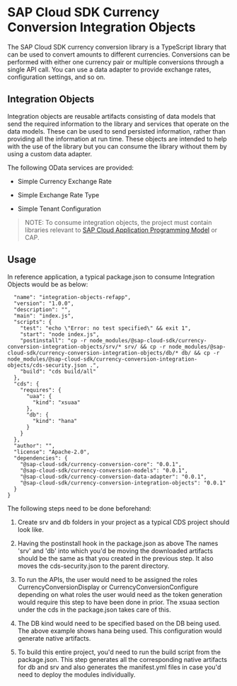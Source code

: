 # SAP Cloud SDK Currency Conversion Integration Objects

The SAP Cloud SDK currency conversion library is a TypeScript library that can be used to convert amounts to different currencies. Conversions can be performed with either one currency pair or multiple conversions through a single API call. You can use a data adapter to provide exchange rates, configuration settings, and so on.

## Integration Objects

Integration objects are reusable artifacts consisting of data models that send the required information to the library and services that operate on the data models. These can be used to send persisted information, rather than providing all the information at run time. These objects are intended to help with the use of the library but you can consume the library without them by using a custom data adapter.

The following OData services are provided:

* Simple Currency Exchange Rate

* Simple Exchange Rate Type

* Simple Tenant Configuration

> NOTE:
To consume integration objects, the project must contain libraries relevant to [SAP Cloud Application Programming Model](https://cap.cloud.sap/docs/) or CAP.

## Usage

In reference application, a typical package.json to consume Integration Objects would be as below:
``` {
  "name": "integration-objects-refapp",
  "version": "1.0.0",
  "description": "",
  "main": "index.js",
  "scripts": {
    "test": "echo \"Error: no test specified\" && exit 1",
    "start": "node index.js",
    "postinstall": "cp -r node_modules/@sap-cloud-sdk/currency-conversion-integration-objects/srv/* srv/ && cp -r node_modules/@sap-cloud-sdk/currency-conversion-integration-objects/db/* db/ && cp -r node_modules/@sap-cloud-sdk/currency-conversion-integration-objects/cds-security.json .",
    "build": "cds build/all"
  },
  "cds": {
    "requires": {
      "uaa": {
        "kind": "xsuaa"
      },
      "db": {
        "kind": "hana"
      }
    }
  },
  "author": "",
  "license": "Apache-2.0",
  "dependencies": {
    "@sap-cloud-sdk/currency-conversion-core": "0.0.1",
    "@sap-cloud-sdk/currency-conversion-models": "0.0.1",
    "@sap-cloud-sdk/currency-conversion-data-adapter": "0.0.1",
    "@sap-cloud-sdk/currency-conversion-integration-objects": "0.0.1"
  }
}

```
The following steps need to be done beforehand: 
1. Create srv and db folders in your project as a typical CDS project should look like.
	
2. Having the postinstall hook in the package.json as above The names 'srv' and 'db' into which you'd be moving the downloaded artifacts should be the same as that you created in the previous step. It also moves the cds-security.json to the parent directory.
	
3. To run the APIs, the user would need to be assigned the roles CurrencyConversionDisplay or CurrencyConversionConfigure depending on what roles the user would need as the token generation would require this step to have been done in prior. The xsuaa section under the cds in the package.json takes care of this.
	
4. The DB kind would need to be specified based on the DB being used. The above example shows hana being used. This configuration would generate native artifacts. 

5. To build this entire project, you'd need to run the build script from the package.json. This step generates all the corresponding native artifacts for db and srv and also generates the manifest.yml files in case you'd need to deploy the modules individually.
